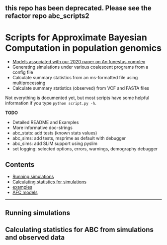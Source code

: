 ## this repo has been deprecated. Please see the refactor repo abc_scripts2  

# Scripts for Approximate Bayesian Computation in population genomics 

* [Models associated with our 2020 paper on An funestus complex](afc_models)
* Generating simulations under various coalescent programs from a config file
* Calculate summary statistics from an ms-formatted file using multiprocessing
* Calculate summary statistics (observed) from VCF and FASTA files

Not everything is documented yet, but most scripts have some helpful information if you type `python script.py -h`.

**TODO**
- Detailed README and Examples
- More informative doc-strings
- abc_stats: add tests (known stats values)
- abc_sims: add tests, msprime as default with debugger
- abc_sims: add SLiM support using pyslim
- set logging: selected options, errors, warnings, demography debugger

## Contents

* [Running simulations](#Running-simulations)
* [Calculating statistics for simulations](#Calculating-statistics-for-ABC-from-simulations-and-observed-data)
* [examples](examples)
* [AFC models](afc_models)
___
## Running simulations

## Calculating statistics for ABC from simulations and observed data
